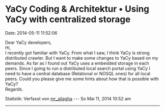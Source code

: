YaCy Coding & Architektur • Using YaCy with centralized storage
===============================================================

Date: 2014-05-11 11:52:06

Dear YaCy developers,\
Hi,\
I recently got familiar with YaCy. From what I saw, I think YaCy is
strong distributed crawler. But I want to make some changes to YaCy
based on my demands. As far as I found out YaCy uses a embedded storage
in each peers. Since I going to run a distributed local search portal
using YaCy I need to have a central database (Relational or NOSQL ones)
for all local peers. Could you please give me some hints about how that
is possible with YaCy?\
Regards.

Statistik: Verfasst von
[mr\_aliagha](http://forum.yacy-websuche.de/memberlist.php?mode=viewprofile&u=9394)
--- So Mai 11, 2014 10:52 am

------------------------------------------------------------------------

